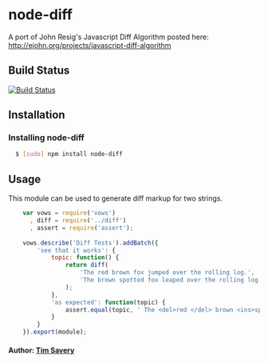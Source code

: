 # node-diff

A port of John Resig's Javascript Diff Algorithm posted here: http://ejohn.org/projects/javascript-diff-algorithm

## Build Status

[![Build Status](https://secure.travis-ci.org/timsavery/node-diff.png?branch=master)](http://travis-ci.org/timsavery/node-diff)

## Installation

### Installing node-diff
``` bash
  $ [sudo] npm install node-diff
```
  
## Usage
This module can be used to generate diff markup for two strings.

``` js
  	var vows = require('vows')
	  , diff = require('../diff')
	  , assert = require('assert');
	  
	vows.describe('Diff Tests').addBatch({
		'see that it works': {
			topic: function() {
				return diff(
					'The red brown fox jumped over the rolling log.',
	   				'The brown spotted fox leaped over the rolling log'
	   			);
			},
			'as expected': function(topic) {
				assert.equal(topic, ' The <del>red </del> brown <ins>spotted </ins> fox <del>jumped </del><ins>leaped </ins> over  the  rolling <del>log.</del><ins>log</ins>');
			}
		}
	}).export(module);
```

#### Author: [Tim Savery][0]

[0]: mailto:tim.savery@gmail.com
